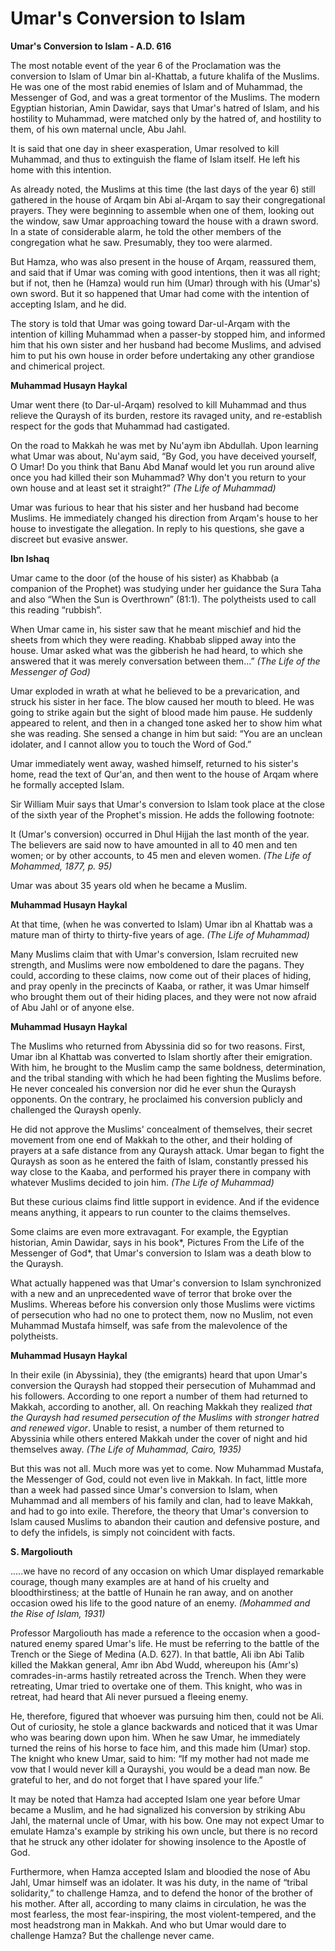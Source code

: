 Umar's Conversion to Islam
==========================

**Umar's Conversion to Islam - A.D. 616**

The most notable event of the year 6 of the Proclamation was the
conversion to Islam of Umar bin al-Khattab, a future khalifa of the
Muslims. He was one of the most rabid enemies of Islam and of Muhammad,
the Messenger of God, and was a great tormentor of the Muslims. The
modern Egyptian historian, Amin Dawidar, says that Umar's hatred of
Islam, and his hostility to Muhammad, were matched only by the hatred
of, and hostility to them, of his own maternal uncle, Abu Jahl.

It is said that one day in sheer exasperation, Umar resolved to kill
Muhammad, and thus to extinguish the flame of Islam itself. He left his
home with this intention.

As already noted, the Muslims at this time (the last days of the year 6)
still gathered in the house of Arqam bin Abi al-Arqam to say their
congregational prayers. They were beginning to assemble when one of
them, looking out the window, saw Umar approaching toward the house with
a drawn sword. In a state of considerable alarm, he told the other
members of the congregation what he saw. Presumably, they too were
alarmed.

But Hamza, who was also present in the house of Arqam, reassured them,
and said that if Umar was coming with good intentions, then it was all
right; but if not, then he (Hamza) would run him (Umar) through with his
(Umar's) own sword. But it so happened that Umar had come with the
intention of accepting Islam, and he did.

The story is told that Umar was going toward Dar-ul-Arqam with the
intention of killing Muhammad when a passer-by stopped him, and informed
him that his own sister and her husband had become Muslims, and advised
him to put his own house in order before undertaking any other grandiose
and chimerical project.

**Muhammad Husayn Haykal**

Umar went there (to Dar-ul-Arqam) resolved to kill Muhammad and thus
relieve the Quraysh of its burden, restore its ravaged unity, and
re-establish respect for the gods that Muhammad had castigated.

On the road to Makkah he was met by Nu'aym ibn Abdullah. Upon learning
what Umar was about, Nu'aym said, “By God, you have deceived yourself, O
Umar! Do you think that Banu Abd Manaf would let you run around alive
once you had killed their son Muhammad? Why don't you return to your own
house and at least set it straight?” *(The Life of Muhammad)*

Umar was furious to hear that his sister and her husband had become
Muslims. He immediately changed his direction from Arqam's house to her
house to investigate the allegation. In reply to his questions, she gave
a discreet but evasive answer.

**Ibn Ishaq**

Umar came to the door (of the house of his sister) as Khabbab (a
companion of the Prophet) was studying under her guidance the Sura Taha
and also “When the Sun is Overthrown” (81:1). The polytheists used to
call this reading “rubbish”.

When Umar came in, his sister saw that he meant mischief and hid the
sheets from which they were reading. Khabbab slipped away into the
house. Umar asked what was the gibberish he had heard, to which she
answered that it was merely conversation between them...” *(The Life of
the Messenger of God)*

Umar exploded in wrath at what he believed to be a prevarication, and
struck his sister in her face. The blow caused her mouth to bleed. He
was going to strike again but the sight of blood made him pause. He
suddenly appeared to relent, and then in a changed tone asked her to
show him what she was reading. She sensed a change in him but said: “You
are an unclean idolater, and I cannot allow you to touch the Word of
God.”

Umar immediately went away, washed himself, returned to his sister's
home, read the text of Qur'an, and then went to the house of Arqam where
he formally accepted Islam.

Sir William Muir says that Umar's conversion to Islam took place at the
close of the sixth year of the Prophet's mission. He adds the following
footnote:

It (Umar's conversion) occurred in Dhul Hijjah the last month of the
year. The believers are said now to have amounted in all to 40 men and
ten women; or by other accounts, to 45 men and eleven women. *(The Life
of Mohammed, 1877, p. 95)*

Umar was about 35 years old when he became a Muslim.

**Muhammad Husayn Haykal**

At that time, (when he was converted to Islam) Umar ibn al Khattab was a
mature man of thirty to thirty-five years of age. *(The Life of
Muhammad)*

Many Muslims claim that with Umar's conversion, Islam recruited new
strength, and Muslims were now emboldened to dare the pagans. They
could, according to these claims, now come out of their places of
hiding, and pray openly in the precincts of Kaaba, or rather, it was
Umar himself who brought them out of their hiding places, and they were
not now afraid of Abu Jahl or of anyone else.

**Muhammad Husayn Haykal**

The Muslims who returned from Abyssinia did so for two reasons. First,
Umar ibn al Khattab was converted to Islam shortly after their
emigration. With him, he brought to the Muslim camp the same boldness,
determination, and the tribal standing with which he had been fighting
the Muslims before. He never concealed his conversion nor did he ever
shun the Quraysh opponents. On the contrary, he proclaimed his
conversion publicly and challenged the Quraysh openly.

He did not approve the Muslims' concealment of themselves, their secret
movement from one end of Makkah to the other, and their holding of
prayers at a safe distance from any Quraysh attack. Umar began to fight
the Quraysh as soon as he entered the faith of Islam, constantly pressed
his way close to the Kaaba, and performed his prayer there in company
with whatever Muslims decided to join him. *(The Life of Muhammad)*

But these curious claims find little support in evidence. And if the
evidence means anything, it appears to run counter to the claims
themselves.

Some claims are even more extravagant. For example, the Egyptian
historian, Amin Dawidar, says in his book*, Pictures From the Life of
the Messenger of God*, that Umar's conversion to Islam was a death blow
to the Quraysh.

What actually happened was that Umar's conversion to Islam synchronized
with a new and an unprecedented wave of terror that broke over the
Muslims. Whereas before his conversion only those Muslims were victims
of persecution who had no one to protect them, now no Muslim, not even
Muhammad Mustafa himself, was safe from the malevolence of the
polytheists.

**Muhammad Husayn Haykal**

In their exile (in Abyssinia), they (the emigrants) heard that upon
Umar's conversion the Quraysh had stopped their persecution of Muhammad
and his followers. According to one report a number of them had returned
to Makkah, according to another, all. On reaching Makkah they realized
*that the Quraysh had resumed persecution of the Muslims with stronger
hatred and renewed vigor*. Unable to resist, a number of them returned
to Abyssinia while others entered Makkah under the cover of night and
hid themselves away. *(The Life of Muhammad, Cairo, 1935)*

But this was not all. Much more was yet to come. Now Muhammad Mustafa,
the Messenger of God, could not even live in Makkah. In fact, little
more than a week had passed since Umar's conversion to Islam, when
Muhammad and all members of his family and clan, had to leave Makkah,
and had to go into exile. Therefore, the theory that Umar's conversion
to Islam caused Muslims to abandon their caution and defensive posture,
and to defy the infidels, is simply not coincident with facts.

**S. Margoliouth**

.....we have no record of any occasion on which Umar displayed
remarkable courage, though many examples are at hand of his cruelty and
bloodthirstiness; at the battle of Hunain he ran away, and on another
occasion owed his life to the good nature of an enemy. *(Mohammed and
the Rise of Islam, 1931)*

Professor Margoliouth has made a reference to the occasion when a
good-natured enemy spared Umar's life. He must be referring to the
battle of the Trench or the Siege of Medina (A.D. 627). In that battle,
Ali ibn Abi Talib killed the Makkan general, Amr ibn Abd Wudd, whereupon
his (Amr's) comrades-in-arms hastily retreated across the Trench. When
they were retreating, Umar tried to overtake one of them. This knight,
who was in retreat, had heard that Ali never pursued a fleeing enemy.

He, therefore, figured that whoever was pursuing him then, could not be
Ali. Out of curiosity, he stole a glance backwards and noticed that it
was Umar who was bearing down upon him. When he saw Umar, he immediately
turned the reins of his horse to face him, and this made him (Umar)
stop. The knight who knew Umar, said to him: “If my mother had not made
me vow that I would never kill a Qurayshi, you would be a dead man now.
Be grateful to her, and do not forget that I have spared your life.”

It may be noted that Hamza had accepted Islam one year before Umar
became a Muslim, and he had signalized his conversion by striking Abu
Jahl, the maternal uncle of Umar, with his bow. One may not expect Umar
to emulate Hamza's example by striking his own uncle, but there is no
record that he struck any other idolater for showing insolence to the
Apostle of God.

Furthermore, when Hamza accepted Islam and bloodied the nose of Abu
Jahl, Umar himself was an idolater. It was his duty, in the name of
“tribal solidarity,” to challenge Hamza, and to defend the honor of the
brother of his mother. After all, according to many claims in
circulation, he was the most fearless, the most fear-inspiring, the most
violent-tempered, and the most headstrong man in Makkah. And who but
Umar would dare to challenge Hamza? But the challenge never came.


